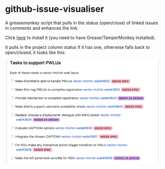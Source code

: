 # github-issue-visualiser
A greasemonkey script that pulls in the status (open/close) of linked issues in comments and enhances the link.

Click <a href="https://github.com/lampholder/github-issue-visualiser/raw/master/github_issue_visualiser.user.js">here</a> to install it (you need to have Grease/TamperMonkey installed).

It pulls in the project column status if it has one, otherwise falls back to open/closed; it looks like this:

![](https://raw.githubusercontent.com/lampholder/github-issue-visualiser/master/status_viewer.png)

